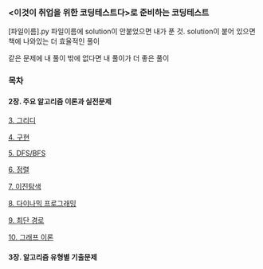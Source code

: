 ### <이것이 취업을 위한 코딩테스트다>로 준비하는 코딩테스트



[파일이름].py 파일이름에 solution이 안붙었으면 내가 푼 것. 
solution이 붙어 있으면 책에 나와있는 더 효율적인 풀이


같은 문제에 내 풀이 밖에 없다면 내 풀이가 더 좋은 풀이



### 목차

#### 2장. 주요 알고리즘 이론과 실전문제



[3. 그리디](https://github.com/Youngminah/thisiscodingtest/tree/master/4)


[4. 구현](https://github.com/Youngminah/thisiscodingtest/tree/master/4)


[5. DFS/BFS](https://github.com/Youngminah/thisiscodingtest/tree/master/5)


[6. 정렬](https://github.com/Youngminah/thisiscodingtest/tree/master/4)


[7. 이진탐색](https://github.com/Youngminah/thisiscodingtest/tree/master/4)


[8. 다이나믹 프로그래밍](https://github.com/Youngminah/thisiscodingtest/tree/master/4)


[9. 최단 경로](https://github.com/Youngminah/thisiscodingtest/tree/master/4)


[10. 그래프 이론](https://github.com/Youngminah/thisiscodingtest/tree/master/4)







#### 3장. 알고리즘 유형별 기출문제
